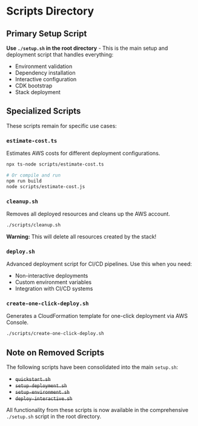 # Scripts Directory

## Primary Setup Script

**Use `./setup.sh` in the root directory** - This is the main setup and deployment script that handles everything:
- Environment validation
- Dependency installation
- Interactive configuration
- CDK bootstrap
- Stack deployment

## Specialized Scripts

These scripts remain for specific use cases:

### `estimate-cost.ts`
Estimates AWS costs for different deployment configurations.
```bash
npx ts-node scripts/estimate-cost.ts

# Or compile and run
npm run build
node scripts/estimate-cost.js
```

### `cleanup.sh`
Removes all deployed resources and cleans up the AWS account.
```bash
./scripts/cleanup.sh
```
**Warning:** This will delete all resources created by the stack!

### `deploy.sh`
Advanced deployment script for CI/CD pipelines. Use this when you need:
- Non-interactive deployments
- Custom environment variables
- Integration with CI/CD systems

### `create-one-click-deploy.sh`
Generates a CloudFormation template for one-click deployment via AWS Console.
```bash
./scripts/create-one-click-deploy.sh
```

## Note on Removed Scripts

The following scripts have been consolidated into the main `setup.sh`:
- ~~`quickstart.sh`~~ 
- ~~`setup-deployment.sh`~~
- ~~`setup-environment.sh`~~
- ~~`deploy-interactive.sh`~~

All functionality from these scripts is now available in the comprehensive `./setup.sh` script in the root directory.